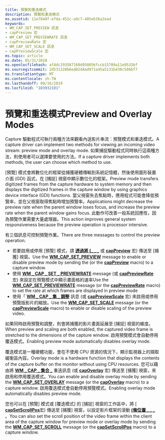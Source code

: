 ```yaml
---
title: 預覽和重迭模式
description: 預覽和重迭模式
ms.assetid: 11e7848f-efda-452c-a9c7-405e636a2ead
keywords:
- WM_CAP_SET_PREVIEW 訊息
- capPreview 宏
- WM_CAP_SET_PREVIEWRATE 訊息
- capPreviewRate 宏
- WM_CAP_SET_SCALE 訊息
- capPreviewScale 宏
ms.topic: article
ms.date: 05/31/2018
ms.openlocfilehash: af4dc293587160d950856fccb15709a11e9533bf
ms.sourcegitcommit: 2d531328b6ed82d4ad971a45a5131b430c5866f7
ms.translationtype: MT
ms.contentlocale: zh-TW
ms.lasthandoff: 09/16/2019
ms.locfileid: "103932101"
---
```

# <a name="preview-and-overlay-modes"></a><span data-ttu-id="0b149-109">預覽和重迭模式</span><span class="sxs-lookup"><span data-stu-id="0b149-109">Preview and Overlay Modes</span></span>

<span data-ttu-id="0b149-110">Capture 驅動程式可執行兩種方法來觀看內送影片串流：預覽模式和重迭模式。</span><span class="sxs-lookup"><span data-stu-id="0b149-110">A capture driver can implement two methods for viewing an incoming video stream: preview mode and overlay mode.</span></span> <span data-ttu-id="0b149-111">如果捕捉驅動程式同時執行這兩種方法，則使用者可以選擇要使用的方法。</span><span class="sxs-lookup"><span data-stu-id="0b149-111">If a capture driver implements both methods, the user can choose which method to use.</span></span>

<span data-ttu-id="0b149-112">[預覽] 模式會將數位化的框架從捕獲硬體傳輸到系統記憶體，然後使用圖形裝置介面 (GDI) 函式，在 [捕捉] 視窗中顯示數位化的框架。</span><span class="sxs-lookup"><span data-stu-id="0b149-112">Preview mode transfers digitized frames from the capture hardware to system memory and then displays the digitized frames in the capture window by using graphics device interface (GDI) functions.</span></span> <span data-ttu-id="0b149-113">當父視窗失去焦點時，應用程式可能會降低預覽率，並在父視窗取得焦點時增加預覽率。</span><span class="sxs-lookup"><span data-stu-id="0b149-113">Applications might decrease the preview rate when the parent window loses focus, and increase the preview rate when the parent window gains focus.</span></span> <span data-ttu-id="0b149-114">此動作可改善一般系統回應性，因為預覽作業需要大量處理器。</span><span class="sxs-lookup"><span data-stu-id="0b149-114">This action improves general system responsiveness because the preview operation is processor intensive.</span></span>

<span data-ttu-id="0b149-115">有三個訊息可控制預覽作業。</span><span class="sxs-lookup"><span data-stu-id="0b149-115">There are three messages to control the preview operation.</span></span>

-   <span data-ttu-id="0b149-116">若要啟用或停用 [預覽] 模式，請 [**透過將 (\_ \_ \_**](wm-cap-set-preview.md) 或 [**capPreview**](/windows/desktop/api/Vfw/nf-vfw-cappreview) 宏) 傳送至 [捕獲] 視窗。</span><span class="sxs-lookup"><span data-stu-id="0b149-116">Use the [**WM\_CAP\_SET\_PREVIEW**](wm-cap-set-preview.md) message to enable or disable preview mode by sending the (or the [**capPreview**](/windows/desktop/api/Vfw/nf-vfw-cappreview) macro) to a capture window.</span></span>
-   <span data-ttu-id="0b149-117">使用 [**WM \_ CAP \_ SET \_ PREVIEWRATE**](wm-cap-set-previewrate.md) message (或 [**capPreviewRate**](/windows/desktop/api/Vfw/nf-vfw-cappreviewrate) 宏) 來設定在預覽模式中顯示畫面格的速率</span><span class="sxs-lookup"><span data-stu-id="0b149-117">Use the [**WM\_CAP\_SET\_PREVIEWRATE**](wm-cap-set-previewrate.md) message (or the [**capPreviewRate**](/windows/desktop/api/Vfw/nf-vfw-cappreviewrate) macro) to set the rate at which frames are displayed in preview mode</span></span>
-   <span data-ttu-id="0b149-118">使用「 [**WM \_ CAP \_ 集 \_ 調整**](wm-cap-set-scale.md) 訊息 (或 [**capPreviewScale**](/windows/desktop/api/Vfw/nf-vfw-cappreviewscale) 宏) 來啟用或停用預覽版影片的縮放。</span><span class="sxs-lookup"><span data-stu-id="0b149-118">Use the [**WM\_CAP\_SET\_SCALE**](wm-cap-set-scale.md) message (or the [**capPreviewScale**](/windows/desktop/api/Vfw/nf-vfw-cappreviewscale) macro) to enable or disable scaling of the preview video.</span></span>

<span data-ttu-id="0b149-119">如果同時啟用預覽和調整，則會將捕獲的影片畫面延展至 [捕捉] 視窗的維度。</span><span class="sxs-lookup"><span data-stu-id="0b149-119">When preview and scaling are both enabled, the captured video frame is stretched to the dimensions of the capture window.</span></span> <span data-ttu-id="0b149-120">啟用預覽模式會自動停用覆迭模式。</span><span class="sxs-lookup"><span data-stu-id="0b149-120">Enabling preview mode automatically disables overlay mode.</span></span>

<span data-ttu-id="0b149-121">覆迭模式是一種硬體功能，會在不使用 CPU 資源的情況下，顯示監視器上的擷取緩衝區內容。</span><span class="sxs-lookup"><span data-stu-id="0b149-121">Overlay mode is a hardware function that displays the contents of the capture buffer on the monitor without using CPU resources.</span></span> <span data-ttu-id="0b149-122">您可以藉由將 [**WM \_ CAP \_ 集合 \_**](wm-cap-set-overlay.md) 重迭訊息 (或 [**capOverlay**](/windows/desktop/api/Vfw/nf-vfw-capoverlay) 宏) 傳送至 [捕獲] 視窗，來啟用和停用覆迭模式。</span><span class="sxs-lookup"><span data-stu-id="0b149-122">You can enable and disable overlay mode by sending the [**WM\_CAP\_SET\_OVERLAY**](wm-cap-set-overlay.md) message (or the [**capOverlay**](/windows/desktop/api/Vfw/nf-vfw-capoverlay) macro) to a capture window.</span></span> <span data-ttu-id="0b149-123">啟用覆迭模式會自動停用預覽模式。</span><span class="sxs-lookup"><span data-stu-id="0b149-123">Enabling overlay mode automatically disables preview mode.</span></span>

<span data-ttu-id="0b149-124">您也可以在 [預覽] 模式或 [覆迭模式] 的 [捕捉] 視窗的工作區中，將 [ [**capSetScrollPos**](/windows/desktop/api/Vfw/nf-vfw-capsetscrollpos)宏) 傳送至 [捕獲] 視窗，以設定影片框架的滾動 [**(條位置 \_ \_ \_**](wm-cap-set-scroll.md) 。</span><span class="sxs-lookup"><span data-stu-id="0b149-124">You can also set the scroll position of the video frame within the client area of the capture window for preview mode or overlay mode by sending the [**WM\_CAP\_SET\_SCROLL**](wm-cap-set-scroll.md) message (or the [**capSetScrollPos**](/windows/desktop/api/Vfw/nf-vfw-capsetscrollpos) macro) to a capture window.</span></span>

 

 




